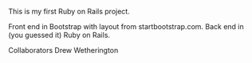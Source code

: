 This is my first Ruby on Rails project.

Front end in Bootstrap with layout from startbootstrap.com. Back end in (you guessed it) Ruby on Rails.

Collaborators
Drew Wetherington
